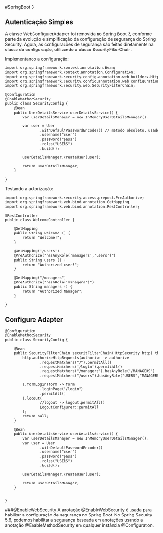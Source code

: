 #SpringBoot 3


## Autenticação Simples
A classe WebConfigurerAdapter foi removida no Spring Boot 3, conforme parte da evolução e simplificação da configuração de segurança do Spring Security. Agora, as configurações de segurança são feitas diretamente na classe de configuração, utilizando a classe SecurityFilterChain.


Implementando a configuração:

```dtd
import org.springframework.context.annotation.Bean;
import org.springframework.context.annotation.Configuration;
import org.springframework.security.config.annotation.web.builders.HttpSecurity;
import org.springframework.security.config.annotation.web.configuration.EnableWebSecurity;
import org.springframework.security.web.SecurityFilterChain;

@Configuration
@EnableMethodSecurity
public class SecurityConfig {
    @Bean
    public UserDetailsService userDetailsService() {
        var userDetailsManager = new InMemoryUserDetailsManager();

        var user = User
                .withDefaultPasswordEncoder() // metodo obsoleto, usado apenas para teste
                .username("user")
                .password("pass")
                .roles("USERS")
                .build();

        userDetailsManager.createUser(user);

        return userDetailsManager;
    }
    
}

````

Testando a autorização: 

```dtd
import org.springframework.security.access.prepost.PreAuthorize;
import org.springframework.web.bind.annotation.GetMapping;
import org.springframework.web.bind.annotation.RestController;

@RestController
public class WelcomeController {

    @GetMapping
    public String welcome () {
        return "Welcome!";
    }

    @GetMapping("/users")
    @PreAuthorize("hasAnyRole('managers','users')")
    public String users () {
        return "Authorized user!";
    }

    @GetMapping("/managers")
    @PreAuthorize("hashRole('managers')")
    public String managers () {
        return "Authorized Manager";
    }

}

```

## Configure Adapter

```dtd
@Configuration
@EnableMethodSecurity
public class SecurityConfig {

    @Bean
    public SecurityFilterChain securitFilterChain(HttpSecurity http) throws Exception{
        http.authorizeHttpRequests(authorize -> authorize
                .requestMatchers("/").permitAll()
                .requestMatchers("/login").permitAll()
                .requestMatchers("/managers").hasAnyRole("/MANAGERS")
                .requestMatchers("/users").hasAnyRole("USERS","MANAGERS")

        ).formLogin(form -> form
                .loginPage("/login")
                .permitAll()
        ).logout(
                //logout -> logout.permitAll()
                LogoutConfigurer::permitAll
        );
        return null;
    }

    @Bean
    public UserDetailsService userDetailsService() {
        var userDetailsManager = new InMemoryUserDetailsManager();
        var user = User
                .withDefaultPasswordEncoder()
                .username("user")
                .password("pass")
                .roles("USERS")
                .build();

        userDetailsManager.createUser(user);

        return userDetailsManager;
    }


}

```

###@EnableWebSecurity
A anotação @EnableWebSecurity é usada para habilitar a configuração de segurança no Spring Boot.
No Spring Security 5.6, podemos habilitar a segurança baseada em anotações usando a anotação @EnableMethodSecurity em qualquer instância @Configuration.